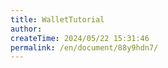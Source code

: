 ```yaml
---
title: WalletTutorial
author:
createTime: 2024/05/22 15:31:46
permalink: /en/document/88y9hdn7/
---
```

